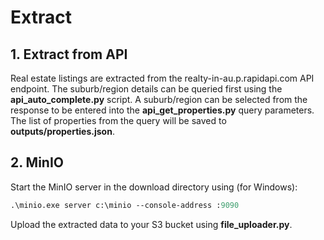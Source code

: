 # Extract

## 1. Extract from API

Real estate listings are extracted from the realty-in-au.p.rapidapi.com API endpoint. The suburb/region details can be queried first using the **api_auto_complete.py** script. A suburb/region can be selected from the response to be entered into the **api_get_properties.py** query parameters. The list of properties from the query will be saved to **outputs/properties.json**.

## 2. MinIO

Start the MinIO server in the download directory using (for Windows):

```ps
.\minio.exe server c:\minio --console-address :9090
```

Upload the extracted data to your S3 bucket using **file_uploader.py**.
